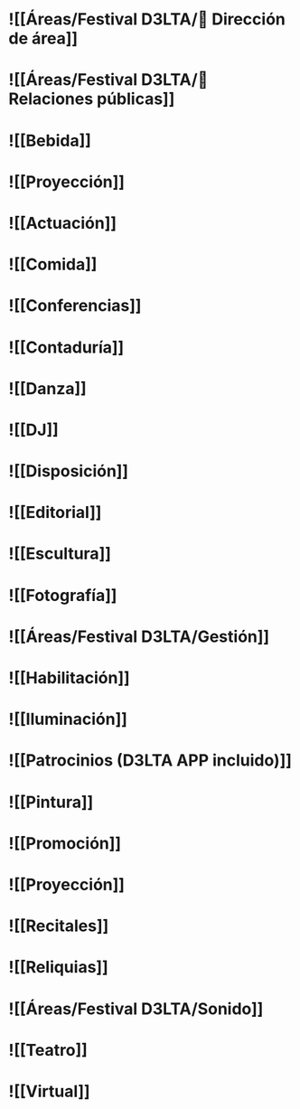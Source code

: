 # ![[Áreas/Festival D3LTA/🔶 Dirección de área]]
# ![[Áreas/Festival D3LTA/🔸 Relaciones públicas]]
# ![[Bebida]]
# ![[Proyección]]
# ![[Actuación]]
# ![[Comida]]
# ![[Conferencias]]
# ![[Contaduría]]
# ![[Danza]]
# ![[DJ]]
# ![[Disposición]]
# ![[Editorial]]
# ![[Escultura]]
# ![[Fotografía]]
# ![[Áreas/Festival D3LTA/Gestión]]
# ![[Habilitación]]
# ![[Iluminación]]
# ![[Patrocinios (D3LTA APP incluido)]]
# ![[Pintura]]
# ![[Promoción]]
# ![[Proyección]]
# ![[Recitales]]
# ![[Reliquias]]
# ![[Áreas/Festival D3LTA/Sonido]]
# ![[Teatro]]
# ![[Virtual]]